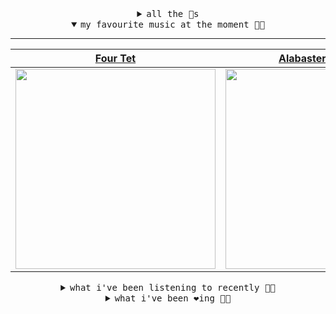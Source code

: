 <details>

<summary align="center"><samp>all the 🥚s</samp></summary>
<hr />

<a href="https://github.com/bitttttten"><img src="https://avatars2.githubusercontent.com/u/19930241?s=90&u=2aef7cbf4a59d361894145c97676391ec46fea4d&v=4" width="30" height="30" /><a href="https://github.com/pvinis"><img src="https://avatars0.githubusercontent.com/u/100233?s=90&v=4" width="30" height="30" />

<samp><a href="https://github.com/bitttttten/bitttttten/issues/1">become an 🥚</a></samp>

</details>

<details open>

<summary align="center"><samp>my favourite music at the moment 🎵🎶</samp></summary>
<hr />

<!-- toc -->

| [Four Tet](https://open.spotify.com/artist/7Eu1txygG6nJttLHbZdQOh)                                                                                               | [Alabaster DePlume](https://open.spotify.com/artist/3LfKt6bEMIfFIEryeai8Mm)                                                                                      | [Julianna Barwick](https://open.spotify.com/artist/0HWfFWL4vVrbaBQqxVCwCi)                                                                                       | [Kara-Lis Coverdale](https://open.spotify.com/artist/5pHUdo5THDtmE9yu3iC2hA)                                                                                     |
| ---------------------------------------------------------------------------------------------------------------------------------------------------------------- | ---------------------------------------------------------------------------------------------------------------------------------------------------------------- | ---------------------------------------------------------------------------------------------------------------------------------------------------------------- | ---------------------------------------------------------------------------------------------------------------------------------------------------------------- |
| [<img src="https://i.scdn.co/image/f96458025a0640bf1d3c8f764a42ec21d4db1eae" width="320" height="auto">](https://open.spotify.com/artist/7Eu1txygG6nJttLHbZdQOh) | [<img src="https://i.scdn.co/image/8dcd7c992f677beb7e1e6140537a0c6fcf82f57f" width="320" height="auto">](https://open.spotify.com/artist/3LfKt6bEMIfFIEryeai8Mm) | [<img src="https://i.scdn.co/image/832c1d817b3ab1e847d78fe290ab1d7184fc1f70" width="320" height="auto">](https://open.spotify.com/artist/0HWfFWL4vVrbaBQqxVCwCi) | [<img src="https://i.scdn.co/image/3ff62265284ff5857e0efb3030061bced7ac2144" width="320" height="auto">](https://open.spotify.com/artist/5pHUdo5THDtmE9yu3iC2hA) |

<!-- tocstop -->

</details>

<details>

<summary align="center"><samp>what i've been listening to recently 🎵🎶</samp></summary>
<hr />

<!-- toc -->

| [Sckrpnch<br />Melaina Kol](https://open.spotify.com/track/6bNCXpmK4eYMdeqa4BRtSL)                                                                              | [The Glow, Pt. 2<br />The Microphones](https://open.spotify.com/track/05XSpcg3nm0zpDHd36AZOs)                                                                   | [Magnet's Coil - Remastered<br />Sebadoh](https://open.spotify.com/track/4j68EZi6a9K7O6h6vprBHQ)                                                                | [Frown<br />Levi Noah](https://open.spotify.com/track/7K0lbRdBrJXd2mxPAdQ9RH)                                                                                   |
| --------------------------------------------------------------------------------------------------------------------------------------------------------------- | --------------------------------------------------------------------------------------------------------------------------------------------------------------- | --------------------------------------------------------------------------------------------------------------------------------------------------------------- | --------------------------------------------------------------------------------------------------------------------------------------------------------------- |
| [<img src="https://i.scdn.co/image/ab67616d0000b273ad6bd4a52d5168febfbeb2a5" width="320" height="auto">](https://open.spotify.com/track/6bNCXpmK4eYMdeqa4BRtSL) | [<img src="https://i.scdn.co/image/1030acea742d47a7b12fc7da1d4e14328a9a4635" width="320" height="auto">](https://open.spotify.com/track/05XSpcg3nm0zpDHd36AZOs) | [<img src="https://i.scdn.co/image/c453e331bf327a2996e8473cc2de4f5377c8ecac" width="320" height="auto">](https://open.spotify.com/track/4j68EZi6a9K7O6h6vprBHQ) | [<img src="https://i.scdn.co/image/63c0211712e2953f2649e6b677f008850114d358" width="320" height="auto">](https://open.spotify.com/track/7K0lbRdBrJXd2mxPAdQ9RH) |

<!-- tocstop -->

</details>

<details>

<summary align="center"><samp>what i've been ❤️ing 🎵🎶</samp></summary>
<hr />

<!-- toc -->

| [The Glow, Pt. 2<br />The Microphones](https://open.spotify.com/album/6QYoRO2sXThCORAifrP4Bl)                                                                   | [Flowers<br />Julianna Barwick](https://open.spotify.com/album/4GaLdSDDbRK0CoJKSnihbo)                                                                          | [In Light<br />Julianna Barwick](https://open.spotify.com/album/4GaLdSDDbRK0CoJKSnihbo)                                                                         | [Oh, Memory<br />Julianna Barwick](https://open.spotify.com/album/4GaLdSDDbRK0CoJKSnihbo)                                                                       |
| --------------------------------------------------------------------------------------------------------------------------------------------------------------- | --------------------------------------------------------------------------------------------------------------------------------------------------------------- | --------------------------------------------------------------------------------------------------------------------------------------------------------------- | --------------------------------------------------------------------------------------------------------------------------------------------------------------- |
| [<img src="https://i.scdn.co/image/ab67616d0000b27300c91ccec6800014b8513717" width="320" height="auto">](https://open.spotify.com/album/6QYoRO2sXThCORAifrP4Bl) | [<img src="https://i.scdn.co/image/ab67616d0000b2736509541373905145b5428164" width="320" height="auto">](https://open.spotify.com/album/4GaLdSDDbRK0CoJKSnihbo) | [<img src="https://i.scdn.co/image/ab67616d0000b2736509541373905145b5428164" width="320" height="auto">](https://open.spotify.com/album/4GaLdSDDbRK0CoJKSnihbo) | [<img src="https://i.scdn.co/image/ab67616d0000b2736509541373905145b5428164" width="320" height="auto">](https://open.spotify.com/album/4GaLdSDDbRK0CoJKSnihbo) |

<!-- tocstop -->

</details>
